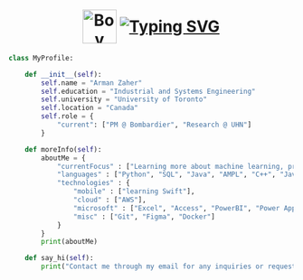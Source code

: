 <h1 align="center">
  <img 
    src="https://raw.githubusercontent.com/Tarikul-Islam-Anik/Animated-Fluent-Emojis/master/Emojis/People%20with%20professions/Boy%20Medium%20Skin%20Tone.png" 
    alt="Boy Medium Skin Tone" 
    width="60" 
    height="60" 
    style="vertical-align: middle;" 
  />
  <a href="https://git.io/typing-svg">
    <img 
      src="https://readme-typing-svg.demolab.com?font=Poppins&pause=1000&color=F7F7F7&width=435&lines=Hey,+I'm+Zaher!" 
      alt="Typing SVG" 
      style="vertical-align: middle;" 
    />
  </a>
</h1>

```python
class MyProfile:

    def __init__(self):
        self.name = "Arman Zaher"
        self.education = "Industrial and Systems Engineering"
        self.university = "University of Toronto"
        self.location = "Canada"
        self.role = {
            "current": ["PM @ Bombardier", "Research @ UHN"]
        }

    def moreInfo(self):
        aboutMe = {
            "currentFocus" : ["Learning more about machine learning, process engineering, pc building, and drones"],
            "languages" : ["Python", "SQL", "Java", "AMPL", "C++", "Javascript", "HTML/CSS"],
            "technologies" : {
                "mobile" : ["learning Swift"],
                "cloud" : ["AWS"],
                "microsoft" : ["Excel", "Access", "PowerBI", "Power Apps"],
                "misc" : ["Git", "Figma", "Docker"]
            } 
        }
        print(aboutMe)

    def say_hi(self):
        print("Contact me through my email for any inquiries or requests!")
```
